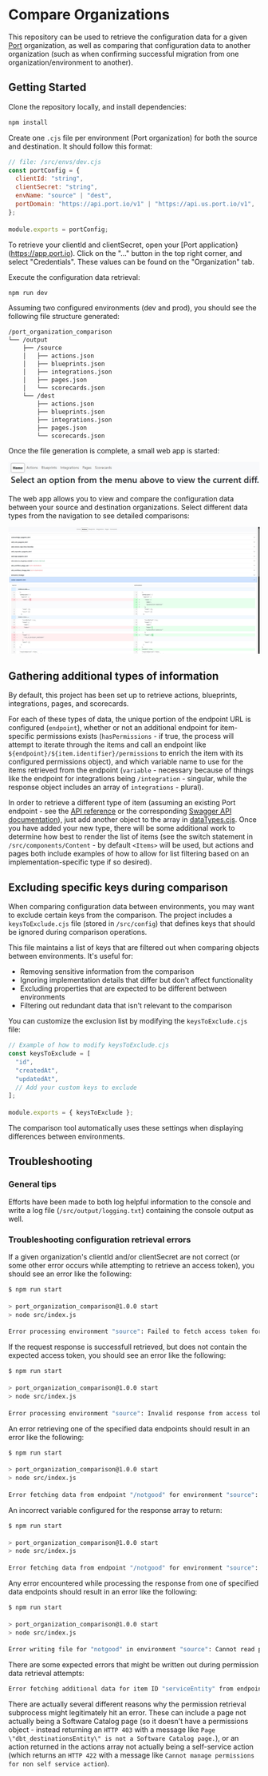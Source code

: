 # Compare Organizations

This repository can be used to retrieve the configuration data for a given [Port](getport.io) organization, as well as comparing that configuration data to another organization (such as when confirming successful migration from one organization/environment to another).

## Getting Started

Clone the repository locally, and install dependencies:

```bash
npm install
```

Create one `.cjs` file per environment (Port organization) for both the source and destination. It should follow this format:

```js
// file: /src/envs/dev.cjs
const portConfig = {
  clientId: "string",
  clientSecret: "string",
  envName: "source" | "dest",
  portDomain: "https://api.port.io/v1" | "https://api.us.port.io/v1",
};

module.exports = portConfig;
```

To retrieve your clientId and clientSecret, open your [Port application}(https://app.port.io). Click on the "..." button in the top right corner, and select "Credentials". These values can be found on the "Organization" tab.

Execute the configuration data retrieval:

```bash
npm run dev
```

Assuming two configured environments (dev and prod), you should see the following file structure generated:

```
/port_organization_comparison
└── /output
    ├── /source
    │   ├── actions.json
    │   ├── blueprints.json
    │   ├── integrations.json
    │   ├── pages.json
    │   └── scorecards.json
    └── /dest
        ├── actions.json
        ├── blueprints.json
        ├── integrations.json
        ├── pages.json
        └── scorecards.json
```

Once the file generation is complete, a small web app is started:

![Home page of the comparison web app](home.jpg)

The web app allows you to view and compare the configuration data between your source and destination organizations. Select different data types from the navigation to see detailed comparisons:

![Example diff](actions_diff.jpg)

## Gathering additional types of information

By default, this project has been set up to retrieve actions, blueprints, integrations, pages, and scorecards. 

For each of these types of data, the unique portion of the endpoint URL is configured (`endpoint`), whether or not an additional endpoint for item-specific permissions exists (`hasPermissions` - if true, the process will attempt to iterate through the items and call an endpoint like `${endpoint}/${item.identifier}/permissions` to enrich the item with its configured permissions object), and which variable name to use for the items retrieved from the endpoint (`variable` - necessary because of things like the endpoint for integrations being `/integration` - singular, while the response object includes an array of `integrations` - plural).

In order to retrieve a different type of item (assuming an existing Port endpoint - see the [API reference](https://docs.port.io/api-reference/port-api) or the corresponding [Swagger API documentation](https://api.getport.io/swagger/#Pages)), just add another object to the array in [dataTypes.cjs](https://github.com/reinrl/port_organization_comparison/blob/main/src/util/dataTypes.ts). Once you have added your new type, there will be some additional work to determine how best to render the list of items (see the switch statement in `/src/components/Content` - by default `<Items>` will be used, but actions and pages both include examples of how to allow for list filtering based on an implementation-specific type if so desired).

## Excluding specific keys during comparison

When comparing configuration data between environments, you may want to exclude certain keys from the comparison. The project includes a `keysToExclude.cjs` file (stored in `/src/config`) that defines keys that should be ignored during comparison operations.

This file maintains a list of keys that are filtered out when comparing objects between environments. It's useful for:

- Removing sensitive information from the comparison
- Ignoring implementation details that differ but don't affect functionality
- Excluding properties that are expected to be different between environments
- Filtering out redundant data that isn't relevant to the comparison

You can customize the exclusion list by modifying the `keysToExclude.cjs` file:

```js
// Example of how to modify keysToExclude.cjs
const keysToExclude = [
  "id",
  "createdAt",
  "updatedAt",
  // Add your custom keys to exclude
];

module.exports = { keysToExclude };
```

The comparison tool automatically uses these settings when displaying differences between environments.

## Troubleshooting 

### General tips

Efforts have been made to both log helpful information to the console and write a log file (`/src/output/logging.txt`) containing the console output as well.

### Troubleshooting configuration retrieval errors

If a given organization's clientId and/or clientSecret are not correct (or some other error occurs while attempting to retrieve an access token), you should see an error like the following:

```bash
$ npm run start

> port_organization_comparison@1.0.0 start
> node src/index.js

Error processing environment "source": Failed to fetch access token for environment "source":
```

If the request response is successfull retrieved, but does not contain the expected access token, you should see an error like the following:

```bash
$ npm run start

> port_organization_comparison@1.0.0 start
> node src/index.js

Error processing environment "source": Invalid response from access token API
```

An error retrieving one of the specified data endpoints should result in an error like the following:

```bash
$ npm run start

> port_organization_comparison@1.0.0 start
> node src/index.js

Error fetching data from endpoint "/notgood" for environment "source": Request failed with status code 404 (will not write integrations.json)
```

An incorrect variable configured for the response array to return:

```bash
$ npm run start

> port_organization_comparison@1.0.0 start
> node src/index.js

Error fetching data from endpoint "/notgood" for environment "source": Incorrect response array variable name specified (will not write integration.json)
```

Any error encountered while processing the response from one of specified data endpoints should result in an error like the following:

```bash
$ npm run start

> port_organization_comparison@1.0.0 start
> node src/index.js

Error writing file for "notgood" in environment "source": Cannot read properties of undefined (reading 'sort')
```

There are some expected errors that might be written out during permission data retrieval attempts:

```bash
Error fetching additional data for item ID "serviceEntity" from endpoint "https://api.us.port.io/v1/pages/serviceEntity/permissions" in environment "dest": Request failed with status code 403
```

There are actually several different reasons why the permission retrieval subprocess might legitimately hit an error. These can include a page not actually being a Software Catalog page (so it doesn't have a permissions object - instead returning an `HTTP 403` with a message like `Page \"dbt_destinationsEntity\" is not a Software Catalog page.`), or an action returned in the actions array not actually being a self-service action (which returns an `HTTP 422` with a message like `Cannot manage permissions for non self service action`). 